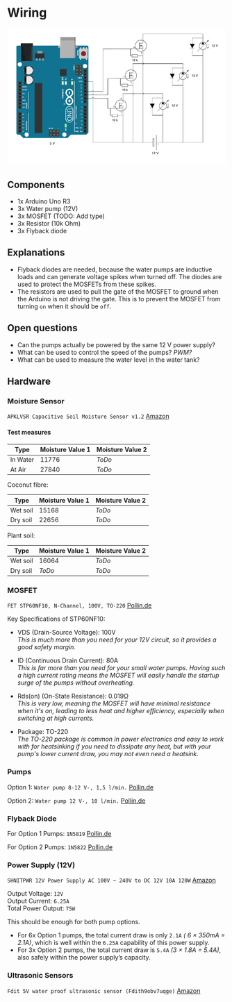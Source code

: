 # Wiring

![Wiring](./wiring.png)

## Components

- 1x Arduino Uno R3
- 3x Water pump (12V)
- 3x MOSFET (TODO: Add type)
- 3x Resistor (10k Ohm)
- 3x Flyback diode

## Explanations

- Flyback diodes are needed, because the water pumps are inductive loads and can generate voltage spikes when turned off. The diodes are used to protect the MOSFETs from these spikes.
- The resistors are used to pull the gate of the MOSFET to ground when the Arduino is not driving the gate. This is to prevent the MOSFET from turning `on` when it should be `off`.

## Open questions

- Can the pumps actually be powered by the same 12 V power supply?
- What can be used to control the speed of the pumps? _PWM?_
- What can be used to measure the water level in the water tank?

## Hardware

### Moisture Sensor

`APKLVSR Capacitive Soil Moisture Sensor v1.2` [Amazon](https://www.amazon.de/dp/B0CQNF7S7L?ref=ppx_yo2ov_dt_b_fed_asin_title)

#### Test measures

| Type     | Moisture Value 1 | Moisture Value 2 |
|----------|------------------|------------------|
| In Water | 11776            | _ToDo_           |
| At Air   | 27840            | _ToDo_           |

Coconut fibre:

| Type     | Moisture Value 1 | Moisture Value 2 |
|----------|------------------|------------------|
| Wet soil | 15168            | _ToDo_           |
| Dry soil | 22656            | _ToDo_           |

Plant soil:

| Type     | Moisture Value 1 | Moisture Value 2 |
|----------|------------------|------------------|
| Wet soil | 16064            | _ToDo_           |
| Dry soil | _ToDo_           | _ToDo_           |

### MOSFET

`FET STP60NF10, N-Channel, 100V, TO-220` [Pollin.de](https://www.pollin.de/p/fet-stp60nf10-n-cahnnel-100v-to-220-131022)

Key Specifications of STP60NF10:

- VDS (Drain-Source Voltage): 100V  
_This is much more than you need for your 12V circuit, so it provides a good safety margin._

- ID (Continuous Drain Current): 80A  
_This is far more than you need for your small water pumps. Having such a high current rating means the MOSFET will easily handle the startup surge of the pumps without overheating._

- Rds(on) (On-State Resistance): 0.019Ω  
_This is very low, meaning the MOSFET will have minimal resistance when it's on, leading to less heat and higher efficiency, especially when switching at high currents._

- Package: TO-220  
_The TO-220 package is common in power electronics and easy to work with for heatsinking if you need to dissipate any heat, but with your pump's lower current draw, you may not even need a heatsink._

### Pumps

Option 1: `Water pump 8-12 V-, 1,5 l/min.` [Pollin.de](https://www.pollin.de/p/wasserpumpe-8-12-v-1-5-l-min-330134)

Option 2: `Water pump 12 V-, 10 l/min.` [Pollin.de](https://www.pollin.de/p/wasserpumpe-12-v-10-l-min-330102)

### Flyback Diode

For Option 1 Pumps: `1N5819` [Pollin.de](https://www.pollin.de/p/schottky-diode-1n5819-140731)

For Option 2 Pumps: `1N5822` [Pollin.de](https://www.pollin.de/p/schottky-diode-1n5822-3-a-40-v-936059)

### Power Supply (12V)

`SHNITPWR 12V Power Supply AC 100V ~ 240V to DC 12V 10A 120W` [Amazon](https://www.amazon.de/gp/product/B08XWJFGFB/ref=ppx_yo_dt_b_asin_title_o00_s00?ie=UTF8&psc=1)

Output Voltage: `12V`  
Output Current: `6.25A`  
Total Power Output: `75W`  

This should be enough for both pump options.

- For 6x Option 1 pumps, the total current draw is only `2.1A` _( 6 × 350mA = 2.1A)_, which is well within the `6.25A` capability of this power supply.
- For 3x Option 2 pumps, the total current draw is `5.4A` _(3 × 1.8A = 5.4A)_, also safely within the power supply’s capacity.

### Ultrasonic Sensors

`Fdit 5V water proof ultrasonic sensor (Fdith9obv7uqge)` [Amazon](https://www.amazon.de/dp/B07N5GHZVX?ref=ppx_yo2ov_dt_b_fed_asin_title)
